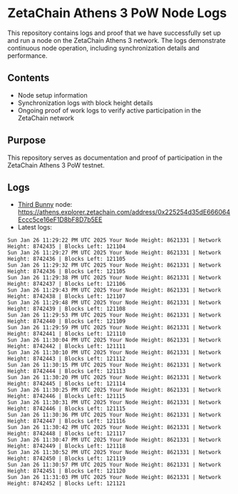 # ZetaChain Athens 3 PoW Node Logs
This repository contains logs and proof that we have successfully set up and run a node on the ZetaChain Athens 3 network. The logs demonstrate continuous node operation, including synchronization details and performance.

## Contents
- Node setup information
- Synchronization logs with block height details
- Ongoing proof of work logs to verify active participation in the ZetaChain network

## Purpose
This repository serves as documentation and proof of participation in the ZetaChain Athens 3 PoW testnet.

## Logs

- [Third Bunny](https://thirdbunny.xyz/) node: https://athens.explorer.zetachain.com/address/0x225254d35dE666064Eccc5ce16eF1D8bF8D7b5EE
- Latest logs:
```
Sun Jan 26 11:29:22 PM UTC 2025 Your Node Height: 8621331 | Network Height: 8742435 | Blocks Left: 121104
Sun Jan 26 11:29:27 PM UTC 2025 Your Node Height: 8621331 | Network Height: 8742436 | Blocks Left: 121105
Sun Jan 26 11:29:32 PM UTC 2025 Your Node Height: 8621331 | Network Height: 8742436 | Blocks Left: 121105
Sun Jan 26 11:29:38 PM UTC 2025 Your Node Height: 8621331 | Network Height: 8742437 | Blocks Left: 121106
Sun Jan 26 11:29:43 PM UTC 2025 Your Node Height: 8621331 | Network Height: 8742438 | Blocks Left: 121107
Sun Jan 26 11:29:48 PM UTC 2025 Your Node Height: 8621331 | Network Height: 8742439 | Blocks Left: 121108
Sun Jan 26 11:29:53 PM UTC 2025 Your Node Height: 8621331 | Network Height: 8742440 | Blocks Left: 121109
Sun Jan 26 11:29:59 PM UTC 2025 Your Node Height: 8621331 | Network Height: 8742441 | Blocks Left: 121110
Sun Jan 26 11:30:04 PM UTC 2025 Your Node Height: 8621331 | Network Height: 8742442 | Blocks Left: 121111
Sun Jan 26 11:30:10 PM UTC 2025 Your Node Height: 8621331 | Network Height: 8742443 | Blocks Left: 121112
Sun Jan 26 11:30:15 PM UTC 2025 Your Node Height: 8621331 | Network Height: 8742444 | Blocks Left: 121113
Sun Jan 26 11:30:20 PM UTC 2025 Your Node Height: 8621331 | Network Height: 8742445 | Blocks Left: 121114
Sun Jan 26 11:30:25 PM UTC 2025 Your Node Height: 8621331 | Network Height: 8742446 | Blocks Left: 121115
Sun Jan 26 11:30:31 PM UTC 2025 Your Node Height: 8621331 | Network Height: 8742446 | Blocks Left: 121115
Sun Jan 26 11:30:36 PM UTC 2025 Your Node Height: 8621331 | Network Height: 8742447 | Blocks Left: 121116
Sun Jan 26 11:30:42 PM UTC 2025 Your Node Height: 8621331 | Network Height: 8742448 | Blocks Left: 121117
Sun Jan 26 11:30:47 PM UTC 2025 Your Node Height: 8621331 | Network Height: 8742449 | Blocks Left: 121118
Sun Jan 26 11:30:52 PM UTC 2025 Your Node Height: 8621331 | Network Height: 8742450 | Blocks Left: 121119
Sun Jan 26 11:30:57 PM UTC 2025 Your Node Height: 8621331 | Network Height: 8742451 | Blocks Left: 121120
Sun Jan 26 11:31:03 PM UTC 2025 Your Node Height: 8621331 | Network Height: 8742452 | Blocks Left: 121121
```
